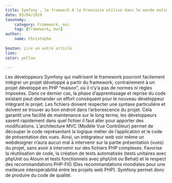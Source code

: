 ```yaml
---
title: Symfony , le framwork A la Francaise utilise dans le monde entier
date: 03/04/2019
taxonomy:
    category: Framework, mvc
    tag: [Framework, mvc]
author:
    name: Christophe
    
bouton: Lire un autre article
lien: 
color: yellow

---
```


Les développeurs Symfony qui maîtrisent le framework pourront facilement intégrer un projet développé à partir du framework, contrairement à un projet développé en PHP “maison”, où il n’y’a pas de normes ni règles imposées. Dans ce dernier cas, la phase d’apprentissage et reprise du code existant peut demander un effort conséquent pour le nouveau développeur intégrant le projet.
Les fichiers doivent respecter une syntaxe particulière et doivent se trouver au bon endroit dans l’arborescence du projet. Cela garantit une facilité de maintenance sur le long terme, les développeurs savent rapidement dans quel fichier il faut aller pour apporter des modifications.
L’architecture MVC (Modèle Vue Contrôleur) permet de découper le code représentant la logique métier de l’application et le code de présentation des vues. Ainsi, un intégrateur web voir même un webdesigner n’aura aucun mal à intervenir sur la partie présentation (vues) du projet, sans avoir à intervenir sur des fichiers PHP complexes.
Favorise la réutilisation de code, la création de tests automatisés (tests unitaires avec phpUnit ou Atoum et tests fonctionnels avec phpUnit ou Behat) et le respect des recommandations PHP-FIG (Des recommandations mondiales pour une meilleure interopérabilité entre les projets web PHP). Symfony permet donc de produire du code de qualité.